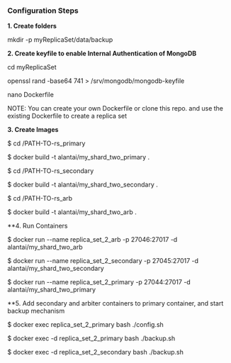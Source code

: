 ### Configuration Steps

**1. Create folders**

mkdir -p myReplicaSet/data/backup

**2. Create keyfile to enable Internal Authentication of MongoDB**

cd myReplicaSet

openssl rand -base64 741 > /srv/mongodb/mongodb-keyfile

nano Dockerfile

NOTE: You can create your own Dockerfile or clone this repo. and use the existing Dockerfile to create a replica set

**3. Create Images**

$ cd /PATH-TO-rs_primary

$ docker build -t alantai/my_shard_two_primary .

$ cd /PATH-TO-rs_secondary

$ docker build -t alantai/my_shard_two_secondary .

$ cd /PATH-TO-rs_arb

$ docker build -t alantai/my_shard_two_arb .

**4. Run Containers

$ docker run --name replica_set_2_arb -p 27046:27017 -d alantai/my_shard_two_arb

$ docker run --name replica_set_2_secondary -p 27045:27017 -d alantai/my_shard_two_secondary

$ docker run --name replica_set_2_primary -p 27044:27017 -d alantai/my_shard_two_primary

**5. Add secondary and arbiter containers to primary container, and start backup mechanism

$ docker exec replica_set_2_primary bash ./config.sh

$ docker exec -d replica_set_2_primary bash ./backup.sh

$ docker exec -d replica_set_2_secondary bash ./backup.sh
